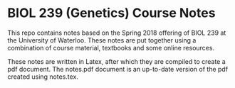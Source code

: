 # BIOL 239 (Genetics) Course Notes

This repo contains notes based on the Spring 2018 offering of BIOL 239 at the University of Waterloo.
These notes are put together using a combination of course material, textbooks and some online resources.

These notes are written in Latex, after which they are compiled to create a pdf document. The notes.pdf
document is an up-to-date version of the pdf created using notes.tex.
